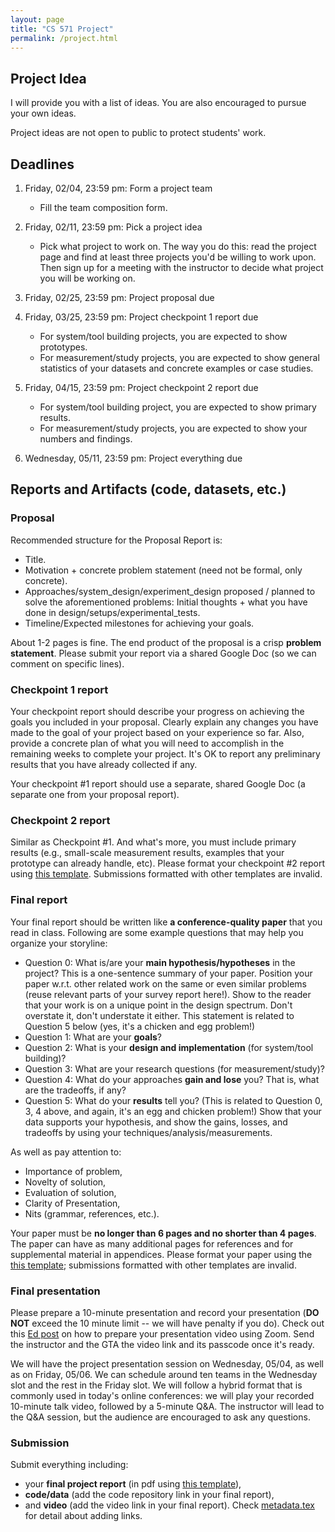 ```yaml
---
layout: page
title: "CS 571 Project"
permalink: /project.html
---
```




## Project Idea

I will provide you with a list of ideas. You are also encouraged to
pursue your own ideas.

Project ideas are not open to public to protect students' work.  



## Deadlines

1. Friday, 02/04, 23:59 pm: Form a project team
	
	* Fill the team composition form.

2. Friday, 02/11, 23:59 pm: Pick a project idea
	
	* Pick what project to work on. The way you do this: read the project page and find at least three projects you'd be willing to work upon. Then sign up for a meeting with the instructor to decide what project you will be working on. 

3. Friday, 02/25, 23:59 pm: Project proposal due
	

4. Friday, 03/25, 23:59 pm: Project checkpoint 1 report due
	
	* For system/tool building projects, you are expected to show prototypes.
	* For measurement/study projects, you are expected to show general statistics of your datasets and concrete examples or case studies.

5. Friday, 04/15, 23:59 pm: Project checkpoint 2 report due

	* For system/tool building project, you are expected to show primary results.
	* For measurement/study projects, you are expected to show your numbers and findings.

6. Wednesday, 05/11, 23:59 pm: Project everything due


## Reports and Artifacts (code, datasets, etc.)

### Proposal

Recommended structure for the Proposal Report is:

* Title.
* Motivation + concrete problem statement (need not be formal, only concrete).
* Approaches/system_design/experiment_design proposed / planned to solve the aforementioned
problems: Initial thoughts + what you have done in design/setups/experimental_tests.
* Timeline/Expected milestones for achieving your goals.


About 1-2 pages is fine.
The end product of the proposal is a crisp **problem statement**. Please
submit your report via a shared Google Doc (so we can comment on
specific lines). 


### Checkpoint 1 report

Your checkpoint report should describe your progress on achieving the
goals you included in your proposal. Clearly explain any changes you
have made to the goal of your project based on your experience so
far. Also, provide a concrete plan of what you will need to
accomplish in the remaining weeks to complete your project. It's OK
to report any preliminary results that you have already collected if any. 

Your checkpoint #1 report should use a separate, shared Google Doc (a
separate one from your proposal report). 


### Checkpoint 2 report

Similar as Checkpoint #1. And what's more, you must include primary
results (e.g., small-scale measurement results, examples that your
prototype can already handle, etc). Please format your checkpoint #2
report using [this template](https://github.com/tddg/cs571_report_latex_template). 
Submissions formatted with other templates are invalid. 


### Final report

Your final report should be written like **a conference-quality paper** 
that you read in class. 
Following are some example questions that may help you organize your storyline:

* Question 0: What is/are your **main hypothesis/hypotheses** in the project? This is a one-sentence summary of your paper. Position your paper w.r.t. other related work on the same or even similar problems (reuse relevant parts of your survey report here!). Show to the reader that your work is on a unique point in the design spectrum. Don't overstate it, don't understate it either. This statement is related to Question 5 below (yes, it's a chicken and egg problem!)
* Question 1: What are your **goals**?
* Question 2: What is your **design and implementation** (for system/tool building)?
* Question 3: What are your research questions (for measurement/study)?
* Question 4: What do your approaches **gain and lose** you? That is, what are the tradeoffs, if any?
* Question 5: What do your **results** tell you? (This is related to Question 0, 3, 4 above, and again, it's an egg and chicken problem!) Show that your data supports your hypothesis, and show the gains, losses, and tradeoffs by using your techniques/analysis/measurements.

As well as pay attention to:

* Importance of problem,
* Novelty of solution,
* Evaluation of solution,
* Clarity of Presentation,
* Nits (grammar, references, etc.).

Your paper must be **no longer than 6 pages and no shorter than 4 pages**. The paper
can have as many additional pages for references and for supplemental material 
in appendices. 
Please format your paper using the [this template](https://github.com/tddg/cs571_report_latex_template); submissions formatted with other templates are invalid.



### Final presentation

Please prepare a 10-minute presentation and record your presentation (**DO NOT** exceed the 10 minute limit -- we will have penalty if you do). Check out this [Ed post](https://edstem.org/us/courses/16157/discussion/1411792) on how to prepare your presentation video using Zoom. 
Send the instructor and the GTA the video link and its passcode once it's ready. 

We will have the project presentation session on Wednesday, 05/04, as well as on Friday, 05/06. 
We can schedule around ten teams in the Wednesday slot and the rest in the Friday slot. 
We will follow a hybrid format that is commonly used in today's online conferences: we will play your recorded 10-minute talk video, followed by a 5-minute Q&A. The instructor will lead to the Q&A session, but the audience are encouraged to ask any questions. 



### Submission

Submit everything including: 

* your **final project report** (in pdf using [this template](https://github.com/tddg/cs571_report_latex_template)), 
* **code/data** (add the code repository link in your final report), 
* and **video** (add the video link in your final report). Check [metadata.tex](https://github.com/tddg/cs571_report_latex_template/blob/main/metadata.tex) for detail about adding links.


